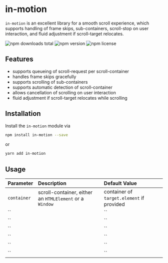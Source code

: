 # in-motion

``in-motion`` is an excellent library for a smooth scroll experience, which supports handling of frame skips, sub-containers, scroll-stop on user interaction, and fluid adjustment if scroll-target relocates.

![npm downloads total](https://img.shields.io/npm/dt/in-motion.svg) ![npm version](https://img.shields.io/npm/v/in-motion.svg) ![npm license](https://img.shields.io/npm/l/in-motion.svg)

## Features

* supports queueing of scroll-request per scroll-container
* handles frame skips gracefully
* supports scrolling of sub-containers
* supports automatic detection of scroll-container
* allows cancellation of scrolling on user interaction
* fluid adjustment if scroll-target relocates while scrolling

## Installation

Install the `in-motion` module via

```sh
npm install in-motion --save
```

or

```sh
yarn add in-motion
```

## Usage

| Parameter | Description | Default Value |
| :--- | :--- | :--- |
| `container` | scroll-container, either an `HTMLElement` or a `Window` | container of `target.element` if provided |
| `` |  | `` |
| `` |  | `` |
| `` |  | `` |
| `` |  | `` |
| `` |  | `` |
| `` |  | `` |
